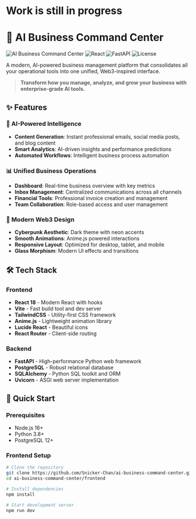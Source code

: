 # Work is still in progress

# 🚀 AI Business Command Center

![AI Business Command Center](https://img.shields.io/badge/Platform-SaaS-blue)
![React](https://img.shields.io/badge/React-18.2.0-61dafb)
![FastAPI](https://img.shields.io/badge/FastAPI-0.104.1-009688)
![License](https://img.shields.io/badge/License-MIT-green)

A modern, AI-powered business management platform that consolidates all your operational tools into one unified, Web3-inspired interface.

> **Transform how you manage, analyze, and grow your business with enterprise-grade AI tools.**

## ✨ Features

### 🤖 AI-Powered Intelligence
- **Content Generation**: Instant professional emails, social media posts, and blog content
- **Smart Analytics**: AI-driven insights and performance predictions
- **Automated Workflows**: Intelligent business process automation

### 📊 Unified Business Operations
- **Dashboard**: Real-time business overview with key metrics
- **Inbox Management**: Centralized communications across all channels
- **Financial Tools**: Professional invoice creation and management
- **Team Collaboration**: Role-based access and user management

### 🎨 Modern Web3 Design
- **Cyberpunk Aesthetic**: Dark theme with neon accents
- **Smooth Animations**: Anime.js powered interactions
- **Responsive Layout**: Optimized for desktop, tablet, and mobile
- **Glass Morphism**: Modern UI effects and transitions

## 🛠 Tech Stack

### Frontend
- **React 18** - Modern React with hooks
- **Vite** - Fast build tool and dev server
- **TailwindCSS** - Utility-first CSS framework
- **Anime.js** - Lightweight animation library
- **Lucide React** - Beautiful icons
- **React Router** - Client-side routing

### Backend
- **FastAPI** - High-performance Python web framework
- **PostgreSQL** - Robust relational database
- **SQLAlchemy** - Python SQL toolkit and ORM
- **Uvicorn** - ASGI web server implementation

## 🚀 Quick Start

### Prerequisites
- Node.js 16+ 
- Python 3.8+
- PostgreSQL 12+

### Frontend Setup
```bash
# Clone the repository
git clone https://github.com/Snicker-Chan/ai-business-command-center.git
cd ai-business-command-center/frontend

# Install dependencies
npm install

# Start development server
npm run dev
